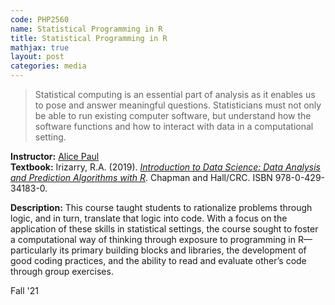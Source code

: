 ```yaml
---
code: PHP2560 
name: Statistical Programming in R 
title: Statistical Programming in R 
mathjax: true
layout: post
categories: media
---
```


> Statistical computing is an essential part of analysis as it enables us to pose and answer meaningful questions. Statisticians must not only be able to run existing computer software, but understand how the software functions and how to interact with data in a computational setting.

**Instructor:** [Alice Paul](https://vivo.brown.edu/display/apaul6) <br>
**Textbook:** Irizarry, R.A. (2019). [*Introduction to Data Science: Data Analysis and Prediction Algorithms with R*](http://rafalab.dfci.harvard.edu/dsbook/). Chapman and Hall/CRC. ISBN 978-0-429-34183-0.

**Description:** This course taught students to rationalize problems through logic, and in turn, translate that logic into code. With a focus on the application of these skills in statistical settings, the course sought to foster a computational way of thinking through exposure to programming in R&mdash;particularly its primary building blocks and libraries, the development of good coding practices, and the ability to read and evaluate other’s code through group exercises. 

Fall '21
